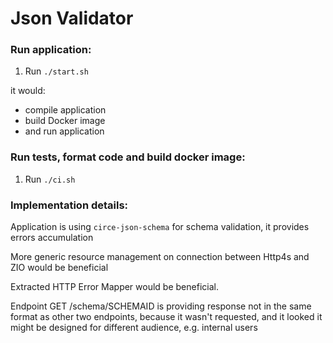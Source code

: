 # Json Validator

### Run application:

1. Run `./start.sh`

it would:
* compile application
* build Docker image
* and run application

### Run tests, format code and build docker image:

1. Run `./ci.sh`

### Implementation details:
Application is using `circe-json-schema` for schema validation, it provides errors accumulation

More generic resource management on connection between Http4s and ZIO would be beneficial

Extracted HTTP Error Mapper would be beneficial.

Endpoint GET /schema/SCHEMAID is providing response not in the same format as other two endpoints, because it wasn't requested, and it looked it might be designed for different audience, e.g. internal users 